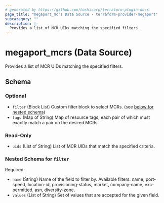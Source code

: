 ```yaml
---
# generated by https://github.com/hashicorp/terraform-plugin-docs
page_title: "megaport_mcrs Data Source - terraform-provider-megaport"
subcategory: ""
description: |-
  Provides a list of MCR UIDs matching the specified filters.
---
```


# megaport_mcrs (Data Source)

Provides a list of MCR UIDs matching the specified filters.



<!-- schema generated by tfplugindocs -->
## Schema

### Optional

- `filter` (Block List) Custom filter block to select MCRs. (see [below for nested schema](#nestedblock--filter))
- `tags` (Map of String) Map of resource tags, each pair of which must exactly match a pair on the desired MCRs.

### Read-Only

- `uids` (List of String) List of MCR UIDs that match the specified criteria.

<a id="nestedblock--filter"></a>
### Nested Schema for `filter`

Required:

- `name` (String) Name of the field to filter by. Available filters: name, port-speed, location-id, provisioning-status, market, company-name, vxc-permitted, asn, diversity-zone.
- `values` (List of String) Set of values that are accepted for the given field.

